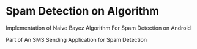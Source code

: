 # Spam Detection on Algorithm

Implementation of Naive Bayez Algorithm For Spam Detection on Android

Part of An SMS Sending Application for Spam Detection
